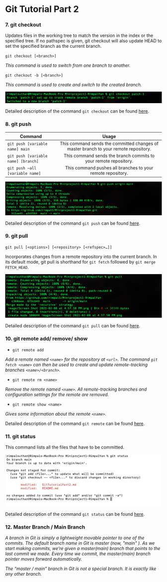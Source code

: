 # Git Tutorial Part 2

### 7. git checkout

Updates files in the working tree to match the version in the index or the specified tree. If no pathspec is given, git checkout will also update HEAD to set the specified branch as the current branch.

`git checkout [<branch>]`

_This command is used to switch from one branch to another._

`git checkout -b [<branch>]`

_This command is used to create and switch to the created branch._

![Checkout Screenshot.](image/checkoutImage.png)

Detailed description of the command `git checkout` can be found [here](https://git-scm.com/docs/git-checkout).

### 8. git push

| Command                             |                                        Usage                                         |
| ----------------------------------- | :----------------------------------------------------------------------------------: |
| `git push [variable name] main`     | This command sends the committed changes of master branch to your remote repository. |
| `git push [variable name] [branch]` |           This command sends the branch commits to your remote repository.           |
| `git push –all [variable name]`     |             This command pushes all branches to your remote repository.              |

![Push Screenshot.](image/pushImage.png)

Detailed description of the command `git push` can be found [here](https://git-scm.com/docs/git-push).

### 9. git pull

`git pull [<options>] [<repository> [<refspec>…​]]`

Incorporates changes from a remote repository into the current branch. In its default mode, git pull is shorthand for `git fetch` followed by `git merge FETCH_HEAD`.

![Pull Screenshot](image/pullImage1.png)

Detailed description of the command `git pull` can be found [here](https://git-scm.com/docs/git-pull).

### 10. git remote add/ remove/ show

- `git remote add`

_Add a remote named `<name>` for the repository at `<url>`. The command `git fetch <name>` can then be used to create and update remote-tracking branches `<name>/<branch>`._

- `git remote rm <name>`

_Remove the remote named `<name>`. All remote-tracking branches and configuration settings for the remote are removed._

- `git remote show <name>`

_Gives some information about the remote `<name>`._

Detailed description of the command `git remote` can be found [here](https://git-scm.com/docs/git-remote).

### 11. git status

This command lists all the files that have to be committed.

![Status Screenshot.](image/StatusImage.png)

Detailed description of the command `git status` can be found [here](https://git-scm.com/docs/git-status).

### 12. Master Branch / Main Branch

_A branch in Git is simply a lightweight movable pointer to one of the commits. The default branch name in Git is master (now, "main"
). As we start making commits, we’re given a master(main) branch that points to the last commit we made. Every time we commit, the master(main) branch pointer moves forward automatically._

_The “master / main” branch in Git is not a special branch. It is exactly like any other branch._
